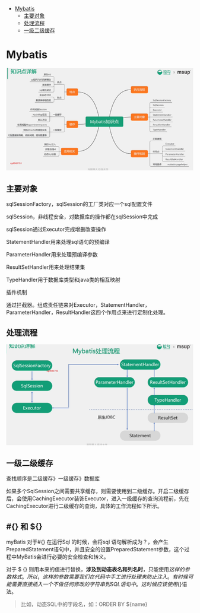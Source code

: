 * [Mybatis](#mybatis)
  * [主要对象](#%E4%B8%BB%E8%A6%81%E5%AF%B9%E8%B1%A1)
  * [处理流程](#%E5%A4%84%E7%90%86%E6%B5%81%E7%A8%8B)
  * [一级二级缓存](#%E4%B8%80%E7%BA%A7%E4%BA%8C%E7%BA%A7%E7%BC%93%E5%AD%98)
# Mybatis

![](../pic/爱奇艺20190709170500.png)

## 主要对象

sqlSessionFactory，sqlSession的工厂类对应一个sql配置文件

sqlSession，非线程安全，对数据库的操作都在sqlSession中完成

sqlSession通过Executor完成增删改查操作

StatementHandler用来处理sql语句的预编译

ParameterHandler用来处理预编译参数

ResultSetHandler用来处理结果集

TypeHandler用于数据库类型和java类的相互映射

插件机制

通过拦截器。组成责任链来对Executor，StatementHandler，ParameterHandler，ResultHandler这四个作用点来进行定制化处理。

## 处理流程

![](../pic/%E7%88%B1%E5%A5%87%E8%89%BA20190710101353.png)

## 一级二级缓存

查找顺序是二级缓存》一级缓存》数据库

如果多个SqlSession之间需要共享缓存，则需要使用到二级缓存。开启二级缓存后，会使用CachingExecutor装饰Executor，进入一级缓存的查询流程前，先在CachingExecutor进行二级缓存的查询，具体的工作流程如下所示。

## #{} 和 ${}

myBatis 对于#{} 在运行Sql 的时候，会将sql 语句解析成为？，会产生PreparedStatement语句中，并且安全的设置PreparedStatement参数，这个过程中MyBatis会进行必要的安全检查和转义。

对于 $ {} 则用本来的值进行替换，**涉及到动态表名和列名时**，只能使用${}这样的参数格式。所以，这样的参数需要我们在代码中手工进行处理来防止注入。有时候可能需要直接插入一个不做任何修改的字符串到SQL语句中。这时候应该使用${}语法。

> 比如，动态SQL中的字段名，如：ORDER BY ${name}